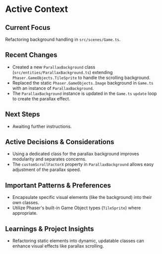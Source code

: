 # Active Context

## Current Focus

Refactoring background handling in `src/scenes/Game.ts`.

## Recent Changes

- Created a new `ParallaxBackground` class (`src/entities/ParallaxBackground.ts`) extending `Phaser.GameObjects.TileSprite` to handle the scrolling background.
- Replaced the static `Phaser.GameObjects.Image` background in `Game.ts` with an instance of `ParallaxBackground`.
- The `ParallaxBackground` instance is updated in the `Game.ts` `update` loop to create the parallax effect.

## Next Steps

- Awaiting further instructions.

## Active Decisions & Considerations

- Using a dedicated class for the parallax background improves modularity and separates concerns.
- The `customScrollFactorX` property in `ParallaxBackground` allows easy adjustment of the parallax speed.

## Important Patterns & Preferences

- Encapsulate specific visual elements (like the background) into their own classes.
- Utilize Phaser's built-in Game Object types (`TileSprite`) where appropriate.

## Learnings & Project Insights

- Refactoring static elements into dynamic, updatable classes can enhance visual effects like parallax scrolling.
